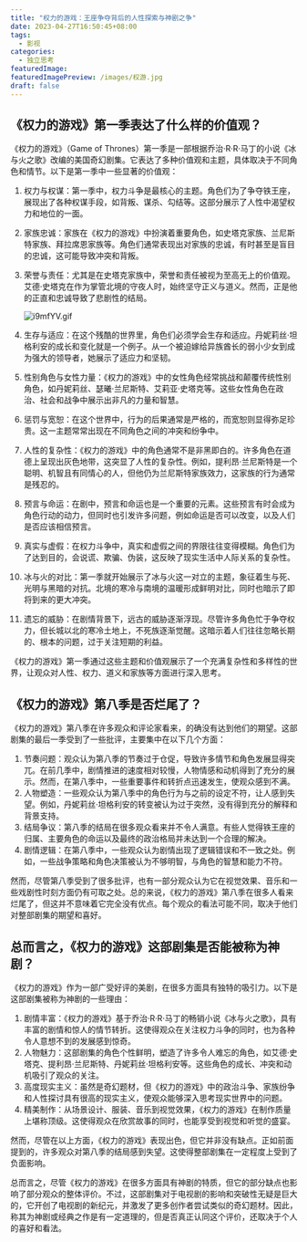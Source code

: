 ```yaml
---
title: "权力的游戏：王座争夺背后的人性探索与神剧之争"
date: 2023-04-27T16:50:45+08:00
tags:
  - 影视
categories:
  - 独立思考
featuredImage: 
featuredImagePreview: /images/权游.jpg
draft: false
---
```


## 《权力的游戏》第一季表达了什么样的价值观？

<!--more-->

《权力的游戏》（Game of Thrones）第一季是一部根据乔治·R·R·马丁的小说《冰与火之歌》改编的美国奇幻剧集。它表达了多种价值观和主题，具体取决于不同角色和情节。以下是第一季中一些显著的价值观：

1. 权力与权谋：第一季中，权力斗争是最核心的主题。角色们为了争夺铁王座，展现出了各种权谋手段，如背叛、谋杀、勾结等。这部分展示了人性中渴望权力和地位的一面。

2. 家族忠诚：家族在《权力的游戏》中扮演着重要角色，如史塔克家族、兰尼斯特家族、拜拉席恩家族等。角色们通常表现出对家族的忠诚，有时甚至是盲目的忠诚，这可能导致冲突和背叛。

3. 荣誉与责任：尤其是在史塔克家族中，荣誉和责任被视为至高无上的价值观。艾德·史塔克在作为掌管北境的守夜人时，始终坚守正义与道义。然而，正是他的正直和忠诚导致了悲剧性的结局。

   ![i9mfYV.gif](https://i.328888.xyz/2023/04/27/i9mfYV.gif)

4. 生存与适应：在这个残酷的世界里，角色们必须学会生存和适应。丹妮莉丝·坦格利安的成长和变化就是一个例子。从一个被迫嫁给异族酋长的弱小少女到成为强大的领导者，她展示了适应力和坚韧。

5. 性别角色与女性力量：《权力的游戏》中的女性角色经常挑战和颠覆传统性别角色，如丹妮莉丝、瑟曦·兰尼斯特、艾莉亚·史塔克等。这些女性角色在政治、社会和战争中展示出非凡的力量和智慧。

6. 惩罚与宽恕：在这个世界中，行为的后果通常是严格的，而宽恕则显得弥足珍贵。这一主题常常出现在不同角色之间的冲突和纷争中。

7. 人性的复杂性：《权力的游戏》中的角色通常不是非黑即白的。许多角色在道德上呈现出灰色地带，这突显了人性的复杂性。例如，提利昂·兰尼斯特是一个聪明、机智且有同情心的人，但他仍为兰尼斯特家族效力，这家族的行为通常是残忍的。

8. 预言与命运：在剧中，预言和命运也是一个重要的元素。这些预言有时会成为角色行动的动力，但同时也引发许多问题，例如命运是否可以改变，以及人们是否应该相信预言。

9. 真实与虚假：在权力斗争中，真实和虚假之间的界限往往变得模糊。角色们为了达到目的，会说谎、欺骗、伪装，这反映了现实生活中人际关系的复杂性。

10. 冰与火的对比：第一季就开始展示了冰与火这一对立的主题，象征着生与死、光明与黑暗的对抗。北境的寒冷与南境的温暖形成鲜明对比，同时也暗示了即将到来的更大冲突。

11. 遗忘的威胁：在剧情背景下，远古的威胁逐渐浮现。尽管许多角色忙于争夺权力，但长城以北的寒冷土地上，不死族逐渐觉醒。这暗示着人们往往忽略长期的、根本的问题，过于关注短期的利益。

《权力的游戏》第一季通过这些主题和价值观展示了一个充满复杂性和多样性的世界，让观众对人性、权力、道义和家族等方面进行深入思考。

## 《权力的游戏》第八季是否烂尾了？

《权力的游戏》第八季在许多观众和评论家看来，的确没有达到他们的期望。这部剧集的最后一季受到了一些批评，主要集中在以下几个方面：

1. 节奏问题：观众认为第八季的节奏过于仓促，导致许多情节和角色发展显得突兀。在前几季中，剧情推进的速度相对较慢，人物情感和动机得到了充分的展示。然而，在第八季中，一些重要事件和转折点迅速发生，使观众感到不满。
2. 人物塑造：一些观众认为第八季中的角色行为与之前的设定不符，让人感到失望。例如，丹妮莉丝·坦格利安的转变被认为过于突然，没有得到充分的解释和背景支持。
3. 结局争议：第八季的结局在很多观众看来并不令人满意。有些人觉得铁王座的归属、主要角色的命运以及最终的政治格局并未达到一个合理的解决。
4. 剧情逻辑：在第八季中，一些观众认为剧情出现了逻辑错误和不一致之处。例如，一些战争策略和角色决策被认为不够明智，与角色的智慧和能力不符。

然而，尽管第八季受到了很多批评，也有一部分观众认为它在视觉效果、音乐和一些戏剧性时刻方面仍有可取之处。总的来说，《权力的游戏》第八季在很多人看来烂尾了，但这并不意味着它完全没有优点。每个观众的看法可能不同，取决于他们对整部剧集的期望和喜好。

## 总而言之，《权力的游戏》这部剧集是否能被称为神剧？

《权力的游戏》作为一部广受好评的美剧，在很多方面具有独特的吸引力。以下是这部剧集被称为神剧的一些理由：

1. 剧情丰富：《权力的游戏》基于乔治·R·R·马丁的畅销小说《冰与火之歌》，具有丰富的剧情和惊人的情节转折。这使得观众在关注权力斗争的同时，也为各种令人意想不到的发展感到惊奇。
2. 人物魅力：这部剧集的角色个性鲜明，塑造了许多令人难忘的角色，如艾德·史塔克、提利昂·兰尼斯特、丹妮莉丝·坦格利安等。这些角色的成长、冲突和动机吸引了观众的关注。
3. 高度现实主义：虽然是奇幻题材，但《权力的游戏》中的政治斗争、家族纷争和人性探讨具有很高的现实主义，使观众能够深入思考现实世界中的问题。
4. 精美制作：从场景设计、服装、音乐到视觉效果，《权力的游戏》在制作质量上堪称顶级。这使得观众在欣赏故事的同时，也能享受到视觉和听觉的盛宴。

然而，尽管在以上方面，《权力的游戏》表现出色，但它并非没有缺点。正如前面提到的，许多观众对第八季的结局感到失望。这使得整部剧集在一定程度上受到了负面影响。

总而言之，尽管《权力的游戏》在很多方面具有神剧的特质，但它的部分缺点也影响了部分观众的整体评价。不过，这部剧集对于电视剧的影响和突破性无疑是巨大的，它开创了电视剧的新纪元，并激发了更多创作者尝试类似的奇幻题材。因此，称其为神剧或经典之作是有一定道理的，但是否真正认同这个评价，还取决于个人的喜好和看法。
